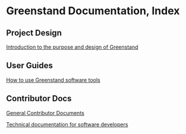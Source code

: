 Greenstand Documentation, Index
===============================

## Project Design
[Introduction to the purpose and design of Greenstand](docs/project-design/index.md)

## User Guides
[How to use Greenstand software tools](docs/user-guides/index.md)

## Contributor Docs
[General Contributor Documents](https://github.com/Greenstand/greenstand-documentation/tree/main/docs/who-you-are/contributor#contributor-porthole)

[Technical documentation for software developers](https://github.com/Greenstand/greenstand-documentation/tree/main/docs/contributor-docs#contributor-documentation)
